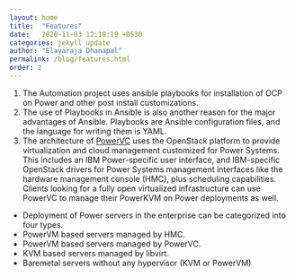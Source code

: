 ```yaml
---
layout: home
title:  "Features"
date:   2020-11-03 12:18:19 +0530
categories: jekyll update
author: "Elayaraja Dhanapal"
permalink: /blog/features.html
order: 2
---
```

1. The Automation project uses ansible playbooks for  installation of OCP on Power and other post install customizations.
2. The use of Playbooks in Ansible is also another reason for the major advantages of Ansible. Playbooks are Ansible configuration files, and the language for writing them is YAML.
3. The architecture of [PowerVC](https://www.ibm.com/us-en/marketplace/powervc) uses the OpenStack platform to provide virtualization and cloud management customized for Power Systems.  This includes an IBM Power-specific user interface, and IBM-specific OpenStack drivers for Power Systems management interfaces like the hardware management console (HMC), plus scheduling capabilities. Clients looking for a fully open virtualized infrastructure can use PowerVC to manage their PowerKVM on Power deployments as well.
* Deployment of Power servers in the enterprise can be categorized into four types.
* PowerVM based servers managed by HMC.
* PowerVM based servers managed by PowerVC.
* KVM based servers managed by libvirt.
* Baremetal servers without any hypervisor (KVM or PowerVM)
